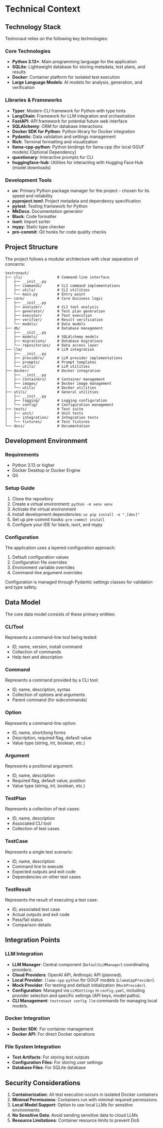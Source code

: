 # Technical Context

## Technology Stack

Testronaut relies on the following key technologies:

### Core Technologies
- **Python 3.13+**: Main programming language for the application
- **SQLite**: Lightweight database for storing metadata, test plans, and results
- **Docker**: Container platform for isolated test execution
- **Large Language Models**: AI models for analysis, generation, and verification

### Libraries & Frameworks
- **Typer**: Modern CLI framework for Python with type hints
- **LangChain**: Framework for LLM integration and orchestration
- **FastAPI**: API framework for potential future web interface
- **SQLAlchemy**: ORM for database interactions
- **Docker SDK for Python**: Python library for Docker integration
- **Pydantic**: Data validation and settings management
- **Rich**: Terminal formatting and visualization
- **llama-cpp-python**: Python bindings for llama.cpp (for local GGUF models) [Optional Dependency]
- **questionary**: Interactive prompts for CLI
- **huggingface-hub**: Utilities for interacting with Hugging Face Hub (model downloads)

### Development Tools
- **uv**: Primary Python package manager for the project - chosen for its speed and reliability
- **pyproject.toml**: Project metadata and dependency specification
- **pytest**: Testing framework for Python
- **MkDocs**: Documentation generator
- **Black**: Code formatter
- **isort**: Import sorter
- **mypy**: Static type checker
- **pre-commit**: Git hooks for code quality checks

## Project Structure

The project follows a modular architecture with clear separation of concerns:

```
testronaut/
├── cli/                # Command-line interface
│   ├── __init__.py
│   ├── commands/       # CLI command implementations
│   ├── utils/          # CLI utilities
│   └── main.py         # Entry point
├── core/               # Core business logic
│   ├── __init__.py
│   ├── analyzer/       # CLI tool analysis
│   ├── generator/      # Test plan generation
│   ├── executor/       # Test execution
│   ├── verifier/       # Result verification
│   └── models/         # Data models
├── db/                 # Database management
│   ├── __init__.py
│   ├── models/         # SQLAlchemy models
│   ├── migrations/     # Database migrations
│   └── repositories/   # Data access layer
├── llm/                # LLM integration
│   ├── __init__.py
│   ├── providers/      # LLM provider implementations
│   ├── prompts/        # Prompt templates
│   └── utils/          # LLM utilities
├── docker/             # Docker integration
│   ├── __init__.py
│   ├── containers/     # Container management
│   ├── images/         # Docker image management
│   └── utils/          # Docker utilities
├── utils/              # General utilities
│   ├── __init__.py
│   ├── logging/        # Logging configuration
│   └── config/         # Configuration management
├── tests/              # Test suite
│   ├── unit/           # Unit tests
│   ├── integration/    # Integration tests
│   └── fixtures/       # Test fixtures
└── docs/               # Documentation
```

## Development Environment

### Requirements
- Python 3.13 or higher
- Docker Desktop or Docker Engine
- Git

### Setup Guide
1. Clone the repository
2. Create a virtual environment: `python -m venv venv`
3. Activate the virtual environment
4. Install development dependencies: `uv pip install -e ".[dev]"`
5. Set up pre-commit hooks: `pre-commit install`
6. Configure your IDE for black, isort, and mypy

### Configuration
The application uses a layered configuration approach:
1. Default configuration values
2. Configuration file overrides
3. Environment variable overrides
4. Command-line argument overrides

Configuration is managed through Pydantic settings classes for validation and type safety.

## Data Model

The core data model consists of these primary entities:

### CLITool
Represents a command-line tool being tested:
- ID, name, version, install command
- Collection of commands
- Help text and description

### Command
Represents a command provided by a CLI tool:
- ID, name, description, syntax
- Collection of options and arguments
- Parent command (for subcommands)

### Option
Represents a command-line option:
- ID, name, short/long forms
- Description, required flag, default value
- Value type (string, int, boolean, etc.)

### Argument
Represents a positional argument:
- ID, name, description
- Required flag, default value, position
- Value type (string, int, boolean, etc.)

### TestPlan
Represents a collection of test cases:
- ID, name, description
- Associated CLI tool
- Collection of test cases

### TestCase
Represents a single test scenario:
- ID, name, description
- Command line to execute
- Expected outputs and exit code
- Dependencies on other test cases

### TestResult
Represents the result of executing a test case:
- ID, associated test case
- Actual outputs and exit code
- Pass/fail status
- Comparison details

## Integration Points

### LLM Integration
- **LLM Manager**: Central component (`DefaultLLMManager`) coordinating providers.
- **Cloud Providers**: OpenAI API, Anthropic API (planned).
- **Local Provider**: `llama-cpp-python` for GGUF models (`LlamaCppProvider`).
- **Mock Provider**: For testing and default initialization (`MockProvider`).
- **Configuration**: Managed via `LLMSettings` in `config.yaml`, including provider selection and specific settings (API keys, model paths).
- **CLI Management**: `testronaut config llm` commands for managing local models.

### Docker Integration
- **Docker SDK**: For container management
- **Docker API**: For direct Docker operations

### File System Integration
- **Test Artifacts**: For storing test outputs
- **Configuration Files**: For storing user settings
- **Database Files**: For SQLite database

## Security Considerations

1. **Containerization**: All test execution occurs in isolated Docker containers
2. **Minimal Permissions**: Containers run with minimal required permissions
3. **Local Model Support**: Option to use local LLMs for sensitive environments
4. **No Sensitive Data**: Avoid sending sensitive data to cloud LLMs
5. **Resource Limitations**: Container resource limits to prevent DoS
